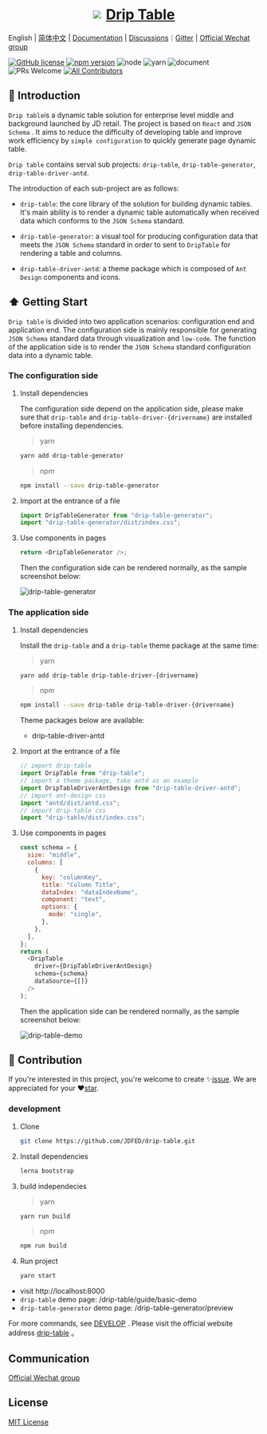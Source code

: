 <a href='http://drip-table.jd.com/'>
  <h1 style="display: flex; align-items: center; justify-content: center">
    <img src='https://storage.360buyimg.com/imgtools/7e0e546a96-d962c880-f9a2-11eb-bf08-d585041b7c80.svg'/>
    <span style="margin-left: 10px">Drip Table</span>
  </h1>
</a>

English | [简体中文](./README.zh-CN.md) | [Documentation](http://drip-table.jd.com/) | [Discussions](https://github.com/JDFED/drip-table/discussions)｜[Gitter](https://gitter.im/drip-table/community) | [Official Wechat group](./Contact.md)

<!-- ALL-CONTRIBUTORS-BADGE:START - Do not remove or modify this section -->

[contributors]: https://img.shields.io/badge/all_contributors-2-orange.svg?style=flat-square "Number of contributors on All-Contributors"

<!-- ALL-CONTRIBUTORS-BADGE:END -->

[![GitHub license](https://img.shields.io/badge/license-MIT-blue.svg)](./LICENSE)
[![npm version](https://img.shields.io/npm/v/drip-table.svg?style=flat)](https://www.npmjs.com/package/drip-table)
![node](https://img.shields.io/badge/node-%3E%3D13.14.0-blue.svg)
![yarn](https://img.shields.io/badge/yarn-%3E%3D1.0.0-blue.svg)
![document](https://img.shields.io/badge/documentation-yes-brightgreen.svg)
![PRs Welcome](https://img.shields.io/badge/PRs-welcome-brightgreen.svg)
[![All Contributors][contributors]](./CONTRIBUTORS.md)

## 📖 Introduction

`Drip table`is a dynamic table solution for enterprise level middle and background launched by JD retail. The project is based on `React` and `JSON Schema` . It aims to reduce the difficulty of developing table and improve work efficiency by `simple configuration` to quickly generate page dynamic table.

`Drip table` contains serval sub projects: `drip-table`, `drip-table-generator`, `drip-table-driver-antd`.

The introduction of each sub-project are as follows:

- `drip-table`: the core library of the solution for building dynamic tables. It's main ability is to render a dynamic table automatically when received data which conforms to the `JSON Schema` standard.

- `drip-table-generator`: a visual tool for producing configuration data that meets the `JSON Schema` standard in order to sent to `DripTable` for rendering a table and columns.

- `drip-table-driver-antd`: a theme package which is composed of `Ant Design` components and icons.

## ⬆️ Getting Start

`Drip table` is divided into two application scenarios: configuration end and application end. The configuration side is mainly responsible for generating `JSON Schema` standard data through visualization and `low-code`. The function of the application side is to render the `JSON Schema` standard configuration data into a dynamic table.

### The configuration side

1. Install dependencies

   The configuration side depend on the application side, please make sure that `drip-table` and `drip-table-driver-{drivername}` are installed before installing dependencies.

   > yarn

   ```sh
   yarn add drip-table-generator
   ```

   > npm

   ```sh
   npm install --save drip-table-generator
   ```

2. Import at the entrance of a file

   ```js
   import DripTableGenerator from "drip-table-generator";
   import "drip-table-generator/dist/index.css";
   ```

3. Use components in pages

   ```js
   return <DripTableGenerator />;
   ```

   Then the configuration side can be rendered normally, as the sample screenshot below:

   ![drip-table-generator](https://img10.360buyimg.com/imagetools/jfs/t1/209919/9/12490/4540144/61b71921Ee35a9a3c/e2f7167fef822f17.gif)

### The application side

1. Install dependencies

   Install the `drip-table` and a `drip-table` theme package at the same time:

   > yarn

   ```sh
   yarn add drip-table drip-table-driver-{drivername}
   ```

   > npm

   ```sh
   npm install --save drip-table drip-table-driver-{drivername}
   ```

   Theme packages below are available:

   - drip-table-driver-antd

2. Import at the entrance of a file

   ```js
   // import drip-table
   import DripTable from "drip-table";
   // import a theme package, take antd as an example
   import DripTableDriverAntDesign from "drip-table-driver-antd";
   // import ant-design css
   import "antd/dist/antd.css";
   // import drip-table css
   import "drip-table/dist/index.css";
   ```

3. Use components in pages

   ```js
   const schema = {
     size: "middle",
     columns: [
       {
         key: "columnKey",
         title: "Column Title",
         dataIndex: "dataIndexName",
         component: "text",
         options: {
           mode: "single",
         },
       },
     ],
   };
   return (
     <DripTable
       driver={DripTableDriverAntDesign}
       schema={schema}
       dataSource={[]}
     />
   );
   ```

   Then the application side can be rendered normally, as the sample screenshot below:

   ![drip-table-demo](https://img10.360buyimg.com/imagetools/jfs/t1/83544/7/17486/359800/63620e25Ed7185bc1/caf5173d381cb4c0.png)

## 🤝 Contribution

If you're interested in this project, you're welcome to create ✨[issue](https://github.com/JDFED/drip-table/issues). We are appreciated for your ❤️[star](https://github.com/JDFED/drip-table).

### development

1. Clone

   ```sh
   git clone https://github.com/JDFED/drip-table.git
   ```

2. Install dependencies

   ```sh
   lerna bootstrap
   ```

3. build independecies

   > yarn

   ```sh
   yarn run build
   ```

   > npm

   ```sh
   npm run build
   ```

4. Run project

   ```sh
   yarn start
   ```

- visit http://localhost:8000
- `drip-table` demo page: /drip-table/guide/basic-demo
- `drip-table-generator` demo page: /drip-table-generator/preview

For more commands, see [DEVELOP](./DEVELOP.md) .
Please visit the official website address [drip-table](http://drip-table.jd.com/) 。

## Communication

[Official Wechat group](./Contact.md)

## License

[MIT License](./LICENSE)
